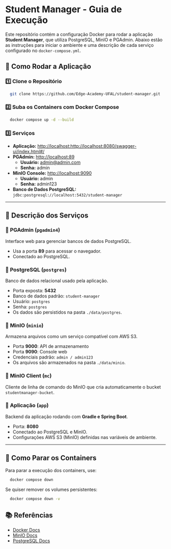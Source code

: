 # Student Manager - Guia de Execução

Este repositório contém a configuração Docker para rodar a aplicação **Student Manager**, que utiliza PostgreSQL, MinIO e PGAdmin. Abaixo estão as instruções para iniciar o ambiente e uma descrição de cada serviço configurado no `docker-compose.yml`.

## 🚀 Como Rodar a Aplicação

### 1️⃣ **Clone o Repositório**
```sh
  git clone https://github.com/Edge-Academy-UFAL/student-manager.git
```

### 2️⃣ **Suba os Containers com Docker Compose**
```sh
  docker compose up -d --build
```

### 3️⃣ **Serviços**
- **Aplicação:** [http://localhost:http://localhost:8080/swagger-ui/index.html#/](http://localhost:8080/swagger-ui/index.html#/)
- **PGAdmin:** [http://localhost:89](http://localhost:89)
    - **Usuário:** admin@admin.com
    - **Senha:** admin
- **MinIO Console:** [http://localhost:9090](http://localhost:9090)
    - **Usuário:** admin
    - **Senha:** admin123
- **Banco de Dados PostgreSQL:** `jdbc:postgresql://localhost:5432/student-manager`

---

## 📌 Descrição dos Serviços

### 🔹 **PGAdmin (`pgadmin4`)**
Interface web para gerenciar bancos de dados PostgreSQL.
- Usa a porta **89** para acessar o navegador.
- Conectado ao PostgreSQL.

### 🔹 **PostgreSQL (`postgres`)**
Banco de dados relacional usado pela aplicação.
- Porta exposta: **5432**
- Banco de dados padrão: `student-manager`
- Usuário: `postgres`
- Senha: `postgres`
- Os dados são persistidos na pasta `./data/postgres`.

### 🔹 **MinIO (`minio`)**
Armazena arquivos como um serviço compatível com AWS S3.
- Porta **9000**: API de armazenamento
- Porta **9090**: Console web
- Credenciais padrão: `admin / admin123`
- Os arquivos são armazenados na pasta `./data/minio`.

### 🔹 **MinIO Client (`mc`)**
Cliente de linha de comando do MinIO que cria automaticamente o bucket `studentmanager-bucket`.

### 🔹 **Aplicação (`app`)**
Backend da aplicação rodando com **Gradle e Spring Boot**.
- Porta: **8080**
- Conectado ao PostgreSQL e MinIO.
- Configurações AWS S3 (MinIO) definidas nas variáveis de ambiente.

---

## 🛑 Como Parar os Containers
Para parar a execução dos containers, use:
```sh
  docker compose down
```
Se quiser remover os volumes persistentes:
```sh
  docker compose down -v
```

## 📚 Referências
- [Docker Docs](https://docs.docker.com/compose/)
- [MinIO Docs](https://min.io/docs/)
- [PostgreSQL Docs](https://www.postgresql.org/docs/)
